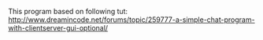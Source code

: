 This program based on following tut:
http://www.dreamincode.net/forums/topic/259777-a-simple-chat-program-with-clientserver-gui-optional/